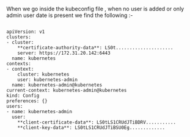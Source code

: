 When we go inside the kubeconfig file , when no user is added or only admin user date is present we find the following :-
````````````````````````````````````````````````````````````````````````````````````````````````````````````````````````````````

apiVersion: v1
clusters:
- cluster:
    **certificate-authority-data**: LS0t.....................
    server: https://172.31.20.142:6443
  name: kubernetes
contexts:
- context:
    cluster: kubernetes
    user: kubernetes-admin
  name: kubernetes-admin@kubernetes
current-context: kubernetes-admin@kubernetes
kind: Config
preferences: {}
users:
- name: kubernetes-admin
  user:
    **client-certificate-data**: LS0tLS1CRUdJTiBDRV...........
    **client-key-data**: LS0tLS1CRUdJTiBSU0Eg.............
